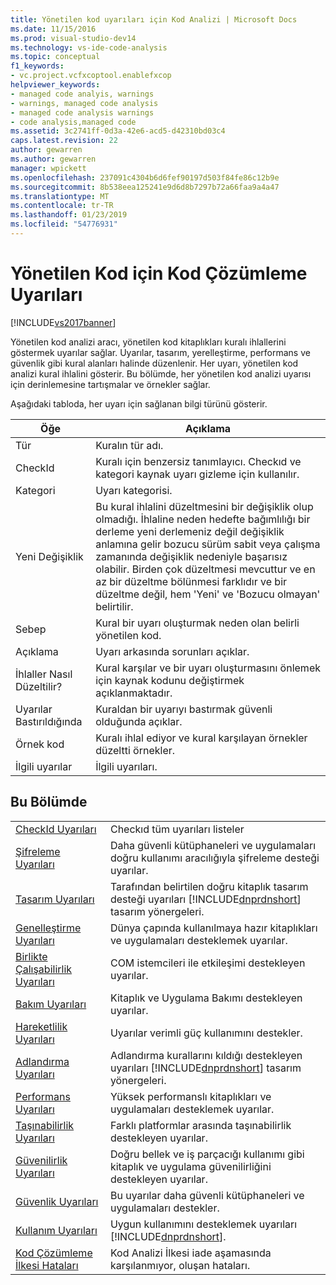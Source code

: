 ```yaml
---
title: Yönetilen kod uyarıları için Kod Analizi | Microsoft Docs
ms.date: 11/15/2016
ms.prod: visual-studio-dev14
ms.technology: vs-ide-code-analysis
ms.topic: conceptual
f1_keywords:
- vc.project.vcfxcoptool.enablefxcop
helpviewer_keywords:
- managed code analyis, warnings
- warnings, managed code analysis
- managed code analysis warnings
- code analysis,managed code
ms.assetid: 3c2741ff-0d3a-42e6-acd5-d42310bd03c4
caps.latest.revision: 22
author: gewarren
ms.author: gewarren
manager: wpickett
ms.openlocfilehash: 237091c4304b6d6fef90197d503f84fe86c12b9e
ms.sourcegitcommit: 8b538eea125241e9d6d8b7297b72a66faa9a4a47
ms.translationtype: MT
ms.contentlocale: tr-TR
ms.lasthandoff: 01/23/2019
ms.locfileid: "54776931"
---
```

# <a name="code-analysis-for-managed-code-warnings"></a>Yönetilen Kod için Kod Çözümleme Uyarıları
[!INCLUDE[vs2017banner](../includes/vs2017banner.md)]

Yönetilen kod analizi aracı, yönetilen kod kitaplıkları kuralı ihlallerini göstermek uyarılar sağlar. Uyarılar, tasarım, yerelleştirme, performans ve güvenlik gibi kural alanları halinde düzenlenir. Her uyarı, yönetilen kod analizi kural ihlalini gösterir. Bu bölümde, her yönetilen kod analizi uyarısı için derinlemesine tartışmalar ve örnekler sağlar.  
  
 Aşağıdaki tabloda, her uyarı için sağlanan bilgi türünü gösterir.  
  
|Öğe|Açıklama|  
|----------|-----------------|  
|Tür|Kuralın tür adı.|  
|CheckId|Kuralı için benzersiz tanımlayıcı. Checkıd ve kategori kaynak uyarı gizleme için kullanılır.|  
|Kategori|Uyarı kategorisi.|  
|Yeni Değişiklik|Bu kural ihlalini düzeltmesini bir değişiklik olup olmadığı. İhlaline neden hedefte bağımlılığı bir derleme yeni derlemeniz değil değişiklik anlamına gelir bozucu sürüm sabit veya çalışma zamanında değişiklik nedeniyle başarısız olabilir. Birden çok düzeltmesi mevcuttur ve en az bir düzeltme bölünmesi farklıdır ve bir düzeltme değil, hem 'Yeni' ve 'Bozucu olmayan' belirtilir.|  
|Sebep|Kural bir uyarı oluşturmak neden olan belirli yönetilen kod.|  
|Açıklama|Uyarı arkasında sorunları açıklar.|  
|İhlaller Nasıl Düzeltilir?|Kural karşılar ve bir uyarı oluşturmasını önlemek için kaynak kodunu değiştirmek açıklanmaktadır.|  
|Uyarılar Bastırıldığında|Kuraldan bir uyarıyı bastırmak güvenli olduğunda açıklar.|  
|Örnek kod|Kuralı ihlal ediyor ve kural karşılayan örnekler düzeltti örnekler.|  
|İlgili uyarılar|İlgili uyarıları.|  
  
## <a name="in-this-section"></a>Bu Bölümde  
  
|||  
|-|-|  
|[CheckId Uyarıları](../code-quality/code-analysis-warnings-for-managed-code-by-checkid.md)|Checkıd tüm uyarıları listeler|  
|[Şifreleme Uyarıları](../code-quality/cryptography-warnings.md)|Daha güvenli kütüphaneleri ve uygulamaları doğru kullanımı aracılığıyla şifreleme desteği uyarılar.|  
|[Tasarım Uyarıları](../code-quality/design-warnings.md)|Tarafından belirtilen doğru kitaplık tasarım desteği uyarıları [!INCLUDE[dnprdnshort](../includes/dnprdnshort-md.md)] tasarım yönergeleri.|  
|[Genelleştirme Uyarıları](../code-quality/globalization-warnings.md)|Dünya çapında kullanılmaya hazır kitaplıkları ve uygulamaları desteklemek uyarılar.|  
|[Birlikte Çalışabilirlik Uyarıları](../code-quality/interoperability-warnings.md)|COM istemcileri ile etkileşimi destekleyen uyarılar.|  
|[Bakım Uyarıları](../code-quality/maintainability-warnings.md)|Kitaplık ve Uygulama Bakımı destekleyen uyarılar.|  
|[Hareketlilik Uyarıları](../code-quality/mobility-warnings.md)|Uyarılar verimli güç kullanımını destekler.|  
|[Adlandırma Uyarıları](../code-quality/naming-warnings.md)|Adlandırma kurallarını kıldığı destekleyen uyarıları [!INCLUDE[dnprdnshort](../includes/dnprdnshort-md.md)] tasarım yönergeleri.|  
|[Performans Uyarıları](../code-quality/performance-warnings.md)|Yüksek performanslı kitaplıkları ve uygulamaları desteklemek uyarılar.|  
|[Taşınabilirlik Uyarıları](../code-quality/portability-warnings.md)|Farklı platformlar arasında taşınabilirlik destekleyen uyarılar.|  
|[Güvenilirlik Uyarıları](../code-quality/reliability-warnings.md)|Doğru bellek ve iş parçacığı kullanımı gibi kitaplık ve uygulama güvenilirliğini destekleyen uyarılar.|  
|[Güvenlik Uyarıları](../code-quality/security-warnings.md)|Bu uyarılar daha güvenli kütüphaneleri ve uygulamaları destekler.|  
|[Kullanım Uyarıları](../code-quality/usage-warnings.md)|Uygun kullanımını desteklemek uyarıları [!INCLUDE[dnprdnshort](../includes/dnprdnshort-md.md)].|  
|[Kod Çözümleme İlkesi Hataları](../code-quality/code-analysis-policy-errors.md)|Kod Analizi İlkesi iade aşamasında karşılanmıyor, oluşan hataları.|
